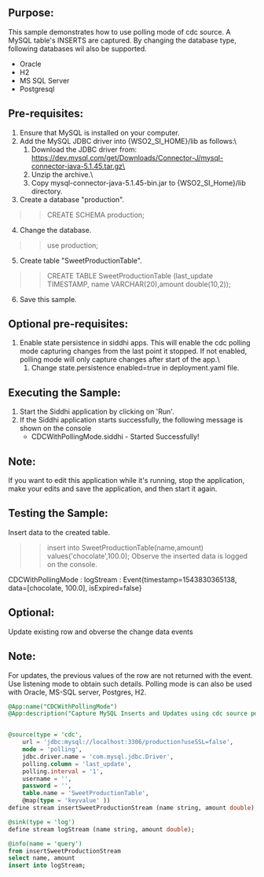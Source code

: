 
## Purpose:
This sample demonstrates how to use polling mode of cdc source.
A MySQL table's INSERTS are captured.
By changing the database type, following databases wil also be supported.
* Oracle
* H2
* MS SQL Server
* Postgresql

## Pre-requisites:
1) Ensure that MySQL is installed on your computer.
2) Add the MySQL JDBC driver into {WSO2_SI_HOME}/lib as follows:\
    1) Download the JDBC driver from: https://dev.mysql.com/get/Downloads/Connector-J/mysql-connector-java-5.1.45.tar.gz\
    2) Unzip the archive.\
    3) Copy mysql-connector-java-5.1.45-bin.jar to {WSO2_SI_Home}/lib directory.
3) Create a database "production".
>> CREATE SCHEMA production;
4) Change the database.
>> use production;
5) Create table "SweetProductionTable".
>> CREATE TABLE SweetProductionTable (last_update TIMESTAMP, name VARCHAR(20),amount double(10,2));
6) Save this sample.

## Optional pre-requisites:
1) Enable state persistence in siddhi apps.
This will enable the cdc polling mode capturing changes from the last point it stopped.
If not enabled, polling mode will only capture changes after start of the app.\
    1) Change state.persistence enabled=true in deployment.yaml file.

## Executing the Sample:
1) Start the Siddhi application by clicking on 'Run'.
2) If the Siddhi application starts successfully, the following message is shown on the console
    * CDCWithPollingMode.siddhi - Started Successfully!

## Note:
If you want to edit this application while it's running, stop the application, make your edits and save the application, and then start it again.

## Testing the Sample:
Insert data to the created table.
>> insert into SweetProductionTable(name,amount) values('chocolate',100.0);
Observe the inserted data is logged on the console.

CDCWithPollingMode : logStream : Event{timestamp=1543830365138, data=[chocolate, 100.0], isExpired=false}

## Optional:
Update existing row and obverse the change data events

## Note:
For updates, the previous values of the row are not returned with the event. Use listening mode to obtain such details.
Polling mode is can also be used with Oracle, MS-SQL server, Postgres, H2.


```sql
@App:name("CDCWithPollingMode")
@App:description("Capture MySQL Inserts and Updates using cdc source polling mode.")


@source(type = 'cdc',
	url = 'jdbc:mysql://localhost:3306/production?useSSL=false',
	mode = 'polling',
	jdbc.driver.name = 'com.mysql.jdbc.Driver',
	polling.column = 'last_update',
	polling.interval = '1',
	username = '',
	password = '',
	table.name = 'SweetProductionTable',
	@map(type = 'keyvalue' ))
define stream insertSweetProductionStream (name string, amount double);

@sink(type = 'log')
define stream logStream (name string, amount double);

@info(name = 'query')
from insertSweetProductionStream
select name, amount
insert into logStream;
```